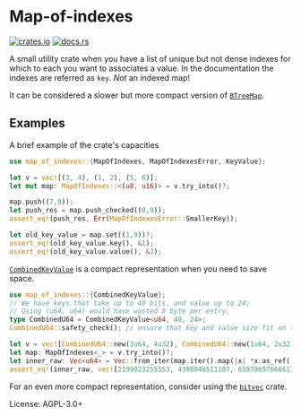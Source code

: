 # Map-of-indexes

[![crates.io](https://img.shields.io/crates/v/map-of-indexes.svg)](https://crates.io/crates/map-of-indexes)
[![docs.rs](https://docs.rs/map-of-indexes/badge.svg)](https://docs.rs/map-of-indexes)

A small utility crate when you have a list of unique but not dense indexes for which to each you want to associates a value.
In the documentation the indexes are referred as `key`. *Not* an indexed map!

It can be considered a slower but more compact version of [`BTreeMap`](std::collections::BTreeMap).
## Examples
A brief example of the crate's capacities
```rust
use map_of_indexes::{MapOfIndexes, MapOfIndexesError, KeyValue};

let v = vec![(3, 4), (1, 2), (5, 6)];
let mut map: MapOfIndexes::<(u8, u16)> = v.try_into()?;

map.push((7,8));
let push_res = map.push_checked((0,9));
assert_eq!(push_res, Err(MapOfIndexesError::SmallerKey));

let old_key_value = map.set((1,9))?;
assert_eq!(old_key_value.key(), &1);
assert_eq!(old_key_value.value(), &2);
```
[`CombinedKeyValue`](crate::CombinedKeyValue) is a compact representation when you need to save space.
```rust
use map_of_indexes::{CombinedKeyValue};
// We have keys that take up to 40 bits, and value up to 24;
// Using (u64, u64) would have wasted 8 byte per entry.
type CombinedU64 = CombinedKeyValue<u64, 40, 24>;
CombinedU64::safety_check(); // ensure that key and value size fit on the unsigned integer.

let v = vec![CombinedU64::new(3u64, 4u32), CombinedU64::new(1u64, 2u32), CombinedU64::new(5u64, 6u32)];
let map: MapOfIndexes<_> = v.try_into()?;
let inner_raw: Vec<u64> = Vec::from_iter(map.iter().map(|x| *x.as_ref()));
assert_eq!(inner_raw, vec![2199023255553, 4398046511107, 6597069766661]);
```
For an even more compact representation, consider using the [`bitvec`](https://docs.rs/bitvec/latest/bitvec/index.html) crate.

License: AGPL-3.0+

